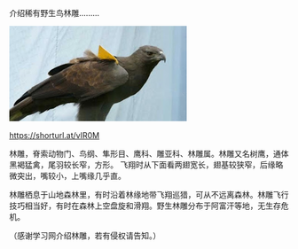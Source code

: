 介绍稀有野生鸟林雕.........


![介绍稀有野生鸟林雕](https://github.com/ywangnccu/ywang/blob/main/images/HarpyEagle.jpg)

https://shorturl.at/vIR0M

林雕，脊索动物门、鸟纲、隼形目、鹰科、雕亚科、林雕属。林雕又名树鹰，通体黑褐猛禽，尾羽较长窄，方形。
飞翔时从下面看两翅宽长，翅基较狭窄，后缘略微突出，嘴较小，上嘴缘几乎直。

林雕栖息于山地森林里，有时沿着林缘地带飞翔巡猎，可从不远离森林。林雕飞行技巧相当好，有时在森林上空盘旋和滑翔。野生林雕分布于阿富汗等地，无生存危机。

（感谢学习网介绍林雕，若有侵权请告知。）
